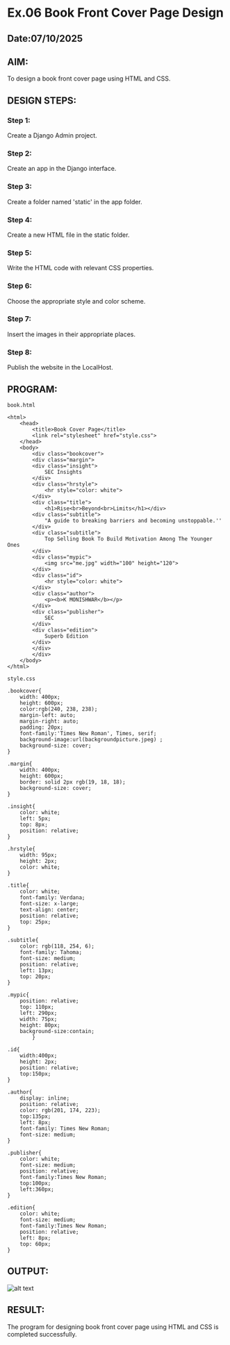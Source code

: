 # Ex.06 Book Front Cover Page Design
## Date:07/10/2025

## AIM:
To design a book front cover page using HTML and CSS.

## DESIGN STEPS:

### Step 1:
Create a Django Admin project.

### Step 2:
Create an app in the Django interface.

### Step 3:
Create a folder named 'static' in the app folder.

### Step 4:
Create a new HTML file in the static folder.

### Step 5:
Write the HTML code with relevant CSS properties.

### Step 6:
Choose the appropriate style and color scheme.

### Step 7:
Insert the images in their appropriate places.

### Step 8:
Publish the website in the LocalHost.

## PROGRAM:
```
book.html

<html>
    <head>
        <title>Book Cover Page</title>
        <link rel="stylesheet" href="style.css">
    </head>
    <body>
        <div class="bookcover">
        <div class="margin">
        <div class="insight">
            SEC Insights
        </div>
        <div class="hrstyle">
            <hr style="color: white">
        </div>
        <div class="title">
            <h1>Rise<br>Beyond<br>Limits</h1></div>
        <div class="subtitle">
            "A guide to breaking barriers and becoming unstoppable.''   
        </div>
        <div class="subtitle">
            Top Selling Book To Build Motivation Among The Younger Ones
        </div>
        <div class="mypic">
            <img src="me.jpg" width="100" height="120">
        </div>
        <div class="id">
            <hr style="color: white">
        </div>
        <div class="author">
            <p><b>K MONISHWAR</b></p>
        </div>
        <div class="publisher">
            SEC
        </div>
        <div class="edition">
            Superb Edition
        </div>
        </div>
        </div>
    </body>
</html>

style.css

.bookcover{
    width: 400px;
    height: 600px;
    color:rgb(240, 238, 238);
    margin-left: auto;
    margin-right: auto;
    padding: 20px;
    font-family:'Times New Roman', Times, serif;
    background-image:url(backgroundpicture.jpeg) ;
    background-size: cover;
}

.margin{
    width: 400px;
    height: 600px;
	border: solid 2px rgb(19, 18, 18);
	background-size: cover;
}
        
.insight{
    color: white;
    left: 5px;
    top: 8px;
    position: relative;
}
        
.hrstyle{
    width: 95px;
	height: 2px;
    color: white;
}

.title{
    color: white;
    font-family: Verdana;
    font-size: x-large;
    text-align: center;
    position: relative;
    top: 25px;      
}

.subtitle{
    color: rgb(118, 254, 6);
    font-family: Tahoma;
    font-size: medium;
    position: relative;
    left: 13px;
    top: 20px;
}

.mypic{
    position: relative;
    top: 110px;
    left: 290px;
    width: 75px;
    height: 80px;
    background-size:contain;
        }

.id{
    width:400px;
    height: 2px;
    position: relative;
    top:150px;
}

.author{
    display: inline;
    position: relative;
    color: rgb(201, 174, 223);
    top:135px; 
    left: 8px;           
    font-family: Times New Roman;
    font-size: medium;
}
        
.publisher{
    color: white;
    font-size: medium;
    position: relative;
    font-family:Times New Roman;
    top:100px;
    left:360px;
}

.edition{
    color: white;
    font-size: medium;
    font-family:Times New Roman;
    position: relative;
    left: 8px;
    top: 60px; 
}
```

## OUTPUT:
![alt text](<Screenshot 2025-10-16 134612-2.png>)

## RESULT:
The program for designing book front cover page using HTML and CSS is completed successfully.
